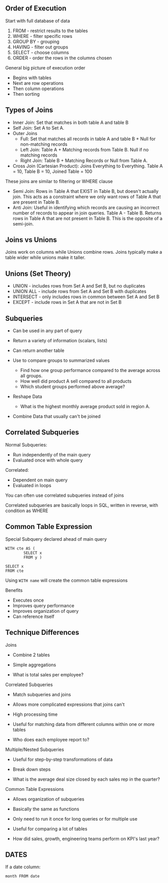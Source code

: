 
## Order of Execution

Start with full database of data

1. FROM - restrict results to the tables
2. WHERE - filter specific rows
3. GROUP BY - grouping
4. HAVING - filter out groups
5. SELECT - choose columns
6. ORDER - order the rows in the columns chosen

General big picture of execution order
- Begins with tables
- Next are row operations
- Then column operations
- Then sorting


## Types of Joins
- Inner Join: Set that matches in both table A and table B
- Self Join: Set A to Set A.
- Outer Joins
  - Full: Set that matches all records in table A and table B + Null for non-matching records
  - Left Join: Table A + Matching records from Table B. Null if no matching records
  - Right Join: Table B + Matching Records or Null from Table A.
- Cross Join (Cartesian Product): Joins Everything to Everything. Table A = 10, Table B = 10, Joined Table = 100

These joins are similar to filtering or WHERE clause
- Semi Join: Rows in Table A that EXIST in Table B, but doesn't actually join. This acts as a constraint where we only want rows of Table A that are present in Table B.
- Anti Join: Useful in identifying which records are causing an incorrect number of records to appear in join queries. Table A - Table B. Returns rows in Table A that are not present in Table B. This is the opposite of a semi-join.

## Joins vs Unions

Joins work on columns while Unions combine rows.
Joins typically make a table wider while unions make it taller.

## Unions (Set Theory)
- UNION - includes rows from Set A and Set B, but no duplicates
- UNION ALL - include rows from Set A and Set B with duplicates
- INTERSECT - only includes rows in common between Set A and Set B
- EXCEPT - include rows in Set A that are not in Set B


## Subqueries

- Can be used in any part of query
- Return a variety of information (scalars, lists)
- Can return another table

- Use to compare groups to summarized values
  - Find how one group performance compared to the average across all groups.
  - How well did product A sell compared to all products
  - Which student groups performed above average?
- Reshape Data
  - What is the highest monthly average product sold in region A.
- Combine Data that usually can't be joined

## Correlated Subqueries
Normal Subqueries:
- Run independently of the main query
- Evaluated once with whole query

Correlated:
- Dependent on main query
- Evaluated in loops

You can often use correlated subqueries instead of joins

Correlated subqueries are basically loops in SQL, written in reverse, with condition as WHERE




## Common Table Expression

Special Subquery declared ahead of main query

```
WITH cte AS (
        SELECT x
        FROM y )

SELECT x
FROM cte
```

Using `WITH name` will create the common table expressions

Benefits
- Executes once
- Improves query performance
- Improves organization of query
- Can reference itself

## Technique Differences

Joins
- Combine 2 tables
- Simple aggregations

- What is total sales per employee?


Correlated Subqueries
- Match subqueries and joins
- Allows more complicated expressions that joins can't
- High processing time

- Useful for matching data from different columns within one or more tables
- Who does each employee report to?

Multiple/Nested Subqueries
- Useful for step-by-step transformations of data
- Break down steps

- What is the average deal size closed by each sales rep in the quarter?

Common Table Expressions
- Allows organization of subqueries
- Basically the same as functions
- Only need to run it once for long queries or for multiple use

- Useful for comparing a lot of tables
- How did sales, growth, engineering teams perform on KPI's last year?

## DATES

If a date column:

`month FROM date`
